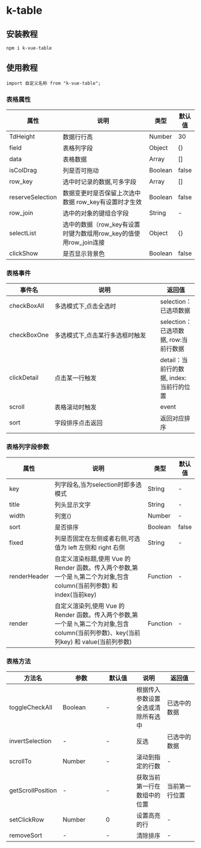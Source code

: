 # k-table

## 安装教程
```
npm i k-vue-table
```

## 使用教程
```
import 自定义名称 from "k-vue-table";
```

### 表格属性
<table style="width:100%;">
    <thead>
        <tr>
            <th>属性</th>
            <th width="500">说明</th>
            <th>类型</th>
            <th>默认值</th>
        </tr>
    </thead>
    <tbody>
        <tr>
            <td>TdHeight</td>
            <td>数据行行高</td>
            <td>Number</td>
            <td>30</td>
        </tr>
        <tr>
            <td>field</td>
            <td>表格列字段</td>
            <td>Object</td>
            <td>{}</td>
        </tr>
        <tr>
            <td>data</td>
            <td>表格数据</td>
            <td>Array</td>
            <td>[]</td>
        </tr>
        <tr>
            <td>isColDrag</td>
            <td>列是否可拖动</td>
            <td>Boolean</td>
            <td>false</td>
        </tr>
        <tr>
            <td>row_key</td>
            <td>选中时记录的数据,可多字段</td>
            <td>Array</td>
            <td>[]</td>
        </tr>
        <tr>
            <td>reserveSelection</td>
            <td>数据变更时是否保留上次选中数据 row_key有设置时才生效</td>
            <td>Boolean</td>
            <td>false</td>
        </tr>
        <tr>
            <td>row_join</td>
            <td>选中的对象的键组合字段</td>
            <td>String</td>
            <td>-</td>
        </tr>
        <tr>
            <td>selectList</td>
            <td>选中的数据（row_key有设置时键为数组用row_key的值使用row_join连接</td>
            <td>Object</td>
            <td>{}</td>
        </tr>
        <tr>
            <td>clickShow</td>
            <td>是否显示背景色</td>
            <td>Boolean</td>
            <td>false</td>
        </tr>
    </tbody>
</table>

### 表格事件
<table style="width:100%;">
    <thead>
        <tr>
            <th>事件名</th>
            <th width="500">说明</th>
            <th> 返回值</th>
        </tr>
    </thead>
    <tbody>
        <tr>
            <td>checkBoxAll</td>
            <td>多选模式下,点击全选时</td>
            <td>selection：已选项数据</td>
        </tr>
        <tr>
            <td>checkBoxOne</td>
            <td>多选模式下,点击某行多选框时触发</td>
            <td>selection：已选项数据, row:当前行数据</td>
        </tr>
        <tr>
            <td>clickDetail</td>
            <td>点击某一行触发</td>
            <td>detail：当前行的数据, index:当前行的位置</td>
        </tr>
         <tr>
            <td>scroll</td>
            <td>表格滚动时触发</td>
            <td>event</td>
        </tr>
         <tr>
            <td>sort</td>
            <td>字段排序点击返回</td>
            <td>返回对应排序</td>
        </tr>
    </tbody>
</table>

### 表格列字段参数

<table style="width:100%;">
    <thead>
        <tr>
            <th>属性</th>
            <th width="500">说明</th>
            <th> 类型</th>
            <th> 默认值</th>
        </tr>
    </thead>
    <tbody>
        <tr>
            <td>key</td>
            <td>列字段名,当为selection时即多选模式</td>
            <td>String</td>
            <td>-</td>
        </tr>
        <tr>
            <td>title</td>
            <td>列头显示文字</td>
            <td>String</td>
            <td>-</td>
        </tr>
        <tr>
            <td>width</td>
            <td>列宽()</td>
            <td>Number</td>
            <td>-</td>
        </tr>
        <tr>
            <td>sort</td>
            <td>是否排序</td>
            <td>Boolean</td>
            <td>false</td>
        </tr>
        <tr>
            <td>fixed</td>
            <td>列是否固定在左侧或者右侧,可选值为 left 左侧和 right 右侧</td>
            <td>String</td>
            <td>-</td>
        </tr>
         <tr>
            <td>renderHeader</td>
            <td>自定义渲染标题,使用 Vue 的 Render 函数。传入两个参数,第一个是 h,第二个为对象,包含 column(当前列参数) 和 index(当前key)</td>
            <td>Function</td>
            <td>-</td>
        </tr>
         <tr>
            <td>render</td>
            <td>自定义渲染列,使用 Vue 的 Render 函数。传入两个参数,第一个是 h,第二个为对象,包含 column(当前列参数)、key(当前列key) 和 value(当前列参数)</td>
            <td>Function</td>
            <td>-</td>
        </tr>
    </tbody>
</table>

### 表格方法
<table style="width:100%;">
    <thead>
        <tr>
            <th>方法名</th>
            <th width="200">参数</th>
            <th width="200">默认值</th>
            <th width="200">说明</th>
            <th width="200"> 返回值</th>
        </tr>
    </thead>
    <tbody>
        <tr>
            <td>toggleCheckAll</td>
            <td>Boolean</td>
            <td>-</td>
            <td>根据传入参数设置全选或清除所有选中</td>
            <td>已选中的数据</td>
        </tr>
        <tr>
            <td>invertSelection</td>
            <td>-</td>
            <td>-</td>
            <td>反选</td>
            <td>已选中的数据</td>
        </tr>
        <tr>
            <td>scrollTo</td>
            <td>Number</td>
            <td>-</td>
            <td>滚动到指定的行数</td>
            <td>-</td>
        </tr>
        <tr>
            <td>getScrollPosition</td>
            <td>-</td>
            <td>-</td>
            <td>获取当前第一行在数组中的位置</td>
            <td>当前第一行位置</td>
        </tr>
        <tr>
            <td>setClickRow</td>
            <td>Number</td>
            <td>0</td>
            <td>设置高亮的行</td>
            <td>-</td>
        </tr>
        <tr>
            <td>removeSort</td>
            <td>-</td>
            <td>-</td>
            <td>清除排序</td>
            <td>-</td>
        </tr>
    </tbody>
</table>
